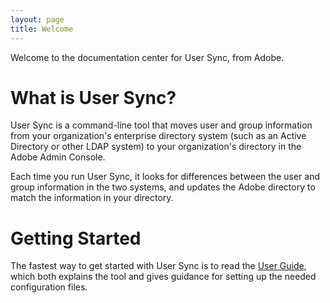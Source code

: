 ```yaml
---
layout: page
title: Welcome
---
```


Welcome to the documentation center for User Sync, from Adobe.

# What is User Sync?

User Sync is a command-line tool that moves user and group
information from your organization's enterprise directory system
(such as an Active Directory or other LDAP system) to your
organization's directory in the Adobe Admin Console.

Each time you run User Sync, it looks for differences between the
user and group information in the two systems, and updates the
Adobe directory to match the information in your directory.

# Getting Started

The fastest way to get started with User Sync is to read the
[User Guide](user-guide/index.md), which both explains
the tool and gives guidance for setting up the needed
configuration files.

